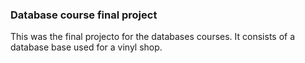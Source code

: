 ### Database course final project
This was the final projecto for the databases courses.
It consists of a database base used for a vinyl shop.
